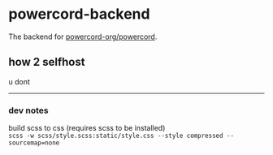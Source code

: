 # powercord-backend
The backend for [powercord-org/powercord](https://github.com/powercord-org/powercord).

## how 2 selfhost
u dont

----

### dev notes
build scss to css (requires scss to be installed)<br>
`scss -w scss/style.scss:static/style.css --style compressed --sourcemap=none`
